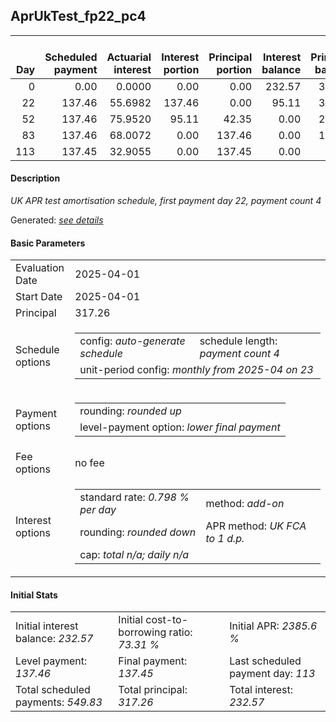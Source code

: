 <h2>AprUkTest_fp22_pc4</h2>
<table>
    <thead style="vertical-align: bottom;">
        <th style="text-align: right;">Day</th>
        <th style="text-align: right;">Scheduled payment</th>
        <th style="text-align: right;">Actuarial interest</th>
        <th style="text-align: right;">Interest portion</th>
        <th style="text-align: right;">Principal portion</th>
        <th style="text-align: right;">Interest balance</th>
        <th style="text-align: right;">Principal balance</th>
        <th style="text-align: right;">Total actuarial interest</th>
        <th style="text-align: right;">Total interest</th>
        <th style="text-align: right;">Total principal</th>
    </thead>
    <tr style="text-align: right;">
        <td class="ci00">0</td>
        <td class="ci01" style="white-space: nowrap;">0.00</td>
        <td class="ci02">0.0000</td>
        <td class="ci03">0.00</td>
        <td class="ci04">0.00</td>
        <td class="ci05">232.57</td>
        <td class="ci06">317.26</td>
        <td class="ci07">0.0000</td>
        <td class="ci08">0.00</td>
        <td class="ci09">0.00</td>
    </tr>
    <tr style="text-align: right;">
        <td class="ci00">22</td>
        <td class="ci01" style="white-space: nowrap;">137.46</td>
        <td class="ci02">55.6982</td>
        <td class="ci03">137.46</td>
        <td class="ci04">0.00</td>
        <td class="ci05">95.11</td>
        <td class="ci06">317.26</td>
        <td class="ci07">55.6982</td>
        <td class="ci08">137.46</td>
        <td class="ci09">0.00</td>
    </tr>
    <tr style="text-align: right;">
        <td class="ci00">52</td>
        <td class="ci01" style="white-space: nowrap;">137.46</td>
        <td class="ci02">75.9520</td>
        <td class="ci03">95.11</td>
        <td class="ci04">42.35</td>
        <td class="ci05">0.00</td>
        <td class="ci06">274.91</td>
        <td class="ci07">131.6502</td>
        <td class="ci08">232.57</td>
        <td class="ci09">42.35</td>
    </tr>
    <tr style="text-align: right;">
        <td class="ci00">83</td>
        <td class="ci01" style="white-space: nowrap;">137.46</td>
        <td class="ci02">68.0072</td>
        <td class="ci03">0.00</td>
        <td class="ci04">137.46</td>
        <td class="ci05">0.00</td>
        <td class="ci06">137.45</td>
        <td class="ci07">199.6574</td>
        <td class="ci08">232.57</td>
        <td class="ci09">179.81</td>
    </tr>
    <tr style="text-align: right;">
        <td class="ci00">113</td>
        <td class="ci01" style="white-space: nowrap;">137.45</td>
        <td class="ci02">32.9055</td>
        <td class="ci03">0.00</td>
        <td class="ci04">137.45</td>
        <td class="ci05">0.00</td>
        <td class="ci06">0.00</td>
        <td class="ci07">232.5630</td>
        <td class="ci08">232.57</td>
        <td class="ci09">317.26</td>
    </tr>
</table>
<h4>Description</h4>
<p><i>UK APR test amortisation schedule, first payment day 22, payment count 4</i></p>
<p>Generated: <i><a href="../GeneratedDate.html">see details</a></i></p>
<h4>Basic Parameters</h4>
<table>
    <tr>
        <td>Evaluation Date</td>
        <td>2025-04-01</td>
    </tr>
    <tr>
        <td>Start Date</td>
        <td>2025-04-01</td>
    </tr>
    <tr>
        <td>Principal</td>
        <td>317.26</td>
    </tr>
    <tr>
        <td>Schedule options</td>
        <td>
            <table>
                <tr>
                    <td>config: <i>auto-generate schedule</i></td>
                    <td>schedule length: <i><i>payment count</i> 4</i></td>
                </tr>
                <tr>
                    <td colspan="2" style="white-space: nowrap;">unit-period config: <i>monthly from 2025-04 on 23</i></td>
                </tr>
            </table>
        </td>
    </tr>
    <tr>
        <td>Payment options</td>
        <td>
            <table>
                <tr>
                    <td>rounding: <i>rounded up</i></td>
                </tr>
                <tr>
                    <td>level-payment option: <i>lower&nbsp;final&nbsp;payment</i></td>
                </tr>
            </table>
        </td>
    </tr>
    <tr>
        <td>Fee options</td>
        <td>no fee
        </td>
    </tr>
    <tr>
        <td>Interest options</td>
        <td>
            <table>
                <tr>
                    <td>standard rate: <i>0.798 % per day</i></td>
                    <td>method: <i>add-on</i></td>
                </tr>
                <tr>
                    <td>rounding: <i>rounded down</i></td>
                    <td>APR method: <i>UK FCA to 1 d.p.</i></td>
                </tr>
                <tr>
                    <td colspan="2">cap: <i>total <i>n/a</i>; daily <i>n/a</i></td>
                </tr>
            </table>
        </td>
    </tr>
</table>
<h4>Initial Stats</h4>
<table>
    <tr>
        <td>Initial interest balance: <i>232.57</i></td>
        <td>Initial cost-to-borrowing ratio: <i>73.31 %</i></td>
        <td>Initial APR: <i>2385.6 %</i></td>
    </tr>
    <tr>
        <td>Level payment: <i>137.46</i></td>
        <td>Final payment: <i>137.45</i></td>
        <td>Last scheduled payment day: <i>113</i></td>
    </tr>
    <tr>
        <td>Total scheduled payments: <i>549.83</i></td>
        <td>Total principal: <i>317.26</i></td>
        <td>Total interest: <i>232.57</i></td>
    </tr>
</table>
